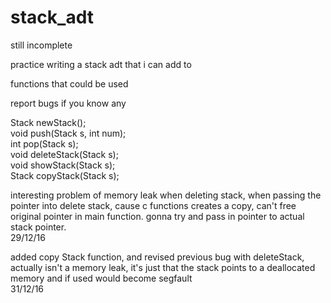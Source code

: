 # stack_adt

still incomplete

practice writing a stack adt that i can add to

functions that could be used

report bugs if you know any

Stack newStack();  
void push(Stack s, int num);  
int pop(Stack s);  
void deleteStack(Stack s);  
void showStack(Stack s);  
Stack copyStack(Stack s);

interesting problem of memory leak when deleting stack, when passing the pointer into delete stack, cause c functions creates a copy, can't free original pointer in main function. gonna try and pass in pointer to actual stack pointer.  
29/12/16

added copy Stack function, and revised previous bug with deleteStack, actually isn't a memory leak, it's just that the stack points to a deallocated memory and if used would become segfault  
31/12/16

